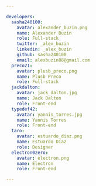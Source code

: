 ```yaml
---

developers:
  sasha240100:
    avatar: alexander_buzin.png
    name: Alexander Buzin
    role: Full-stack
    twitter: _alex_buzin
    linkedin: _alex_buzin
    github: sasha240100
    email: alexbuzin88@gmail.com
  preco21:
    avatar: plusb_preco.png
    name: Plusb Preco
    role: Full-stack
  jackdalton:
    avatar: jack_dalton.jpg
    name: Jack Dalton
    role: Front-end
  typedef42:
    avatar: yannis_torres.jpg
    name: Yannis Torres
    role: Front-end
  taro:
    avatar: estuardo_diaz.png
    name: Estuardo Díaz
    role: Designer
  electron0zero:
    avatar: electron.png
    name: Electron
    role: Front-end

---
```

